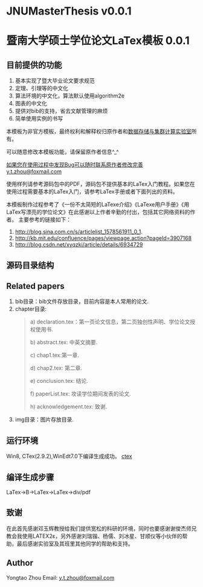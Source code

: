 JNUMasterThesis v0.0.1
==============================
暨南大学硕士学位论文LaTex模板 0.0.1
==============================

目前提供的功能
--------------------------------------------
1. 基本实现了暨大毕业论文要求规范
2. 定理、引理等的中文化
4. 算法环境的中文化，算法默认使用algorithm2e
5. 图表的中文化
6. 提供对bib的支持，省去文献管理的麻烦
7. 简单使用实例的书写

本模板为非官方模板，最终权利和解释权归原作者和[数据存储与集群计算实验室](http://dsc.jnu.edu.cn)所有。

可以随意修改本模板功能，请保留原作者信息^_^

如果您在使用过程中发现Bug可以随时联系原作者修改完善y.t.zhou@foxmail.com

使用样列请参考源码包中的PDF，源码包不提供基本的LaTex入门教程。如果您在使用过程需要基本的LaTex入门，请参考LaTex手册或者下面列出的资料。

本模板制作过程参考了《一份不太简短的LaTexe介绍》《LaTexe用户手册》《用LaTex写漂亮的学位论文》在此感谢以上作者辛勤的付出，包括其它网络资料的作者。
主要参考的链接如下：
1. http://blog.sina.com.cn/s/articlelist_1578561911_0_1.
2. http://kb.mit.edu/confluence/pages/viewpage.action?pageId=3907168
3. http://blog.csdn.net/xyqzki/article/details/6934729

源码目录结构
--------------------------------------------------------
Related papers
--------------
1. bib目录：bib文件存放目录，目前内容是本人常用的论文.
2. chapter目录:
    > a) declaration.tex：第一页论文信息，第二页独创性声明、学位论文授权使用书.
    >
    > b) abstract.tex: 中英文摘要. 
    >
    > c) chap1.tex:第一章.
    >
    > d) chap2.tex: 第二章.
    >
    > e) conclusion.tex: 结论.
	>
    > f) paperList.tex: 攻读学位期间发表的论文.
	>
    > h) acknowledgement.tex: 致谢.
3. img目录：图片存放目录.

运行环境
---------------------------
Win8, CTex(2.9.2),WinEdt7.0下编译生成成功。
[ctex](http://www.ctex.org/HomePage)

编译生成步骤
----------------------------
LaTex->B->LaTex->LaTex->div/pdf


致谢
---------------------------
在此首先感谢邓玉辉教授给我们提供宽松的科研的环境，同时也要感谢谢俊杰师兄教会我使用LATEX2ε，另外感谢刘瑞锴、杨儒、刘冰星、甘顺仪等小伙伴的帮助，最后感谢实验室及其班里其他同学的帮助和支持。

Author
-------------------
Yongtao Zhou
Email: y.t.zhou@foxmail.com
